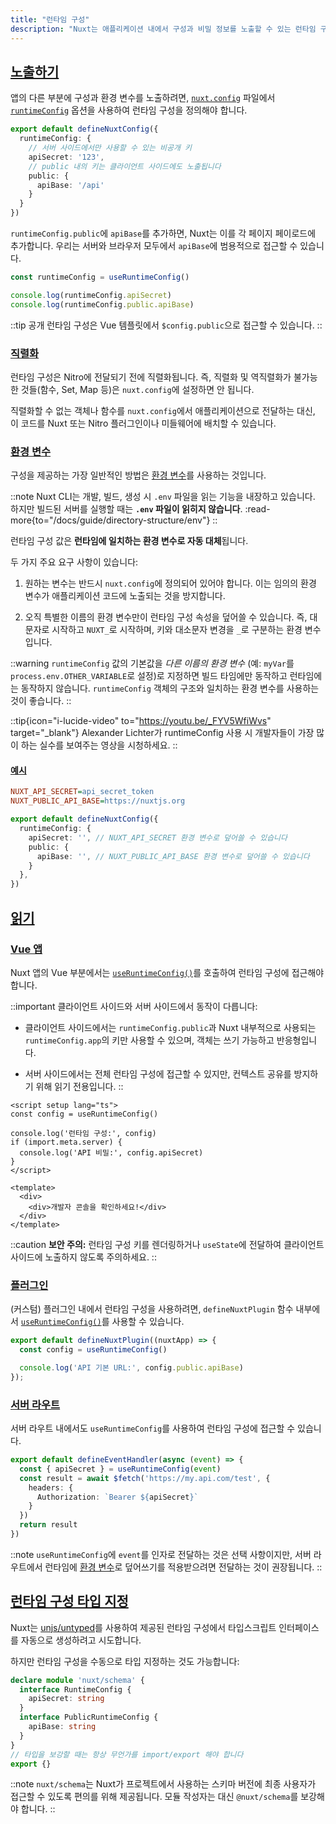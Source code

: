 ```yaml
---
title: "런타임 구성"
description: "Nuxt는 애플리케이션 내에서 구성과 비밀 정보를 노출할 수 있는 런타임 구성 API를 제공합니다."
---
```


## [노출하기](#exposing)

앱의 다른 부분에 구성과 환경 변수를 노출하려면, [`nuxt.config`](/docs/guide/directory-structure/nuxt-config) 파일에서 [`runtimeConfig`](/docs/api/nuxt-config#runtimeconfig) 옵션을 사용하여 런타임 구성을 정의해야 합니다.

```ts [nuxt.config.ts]
export default defineNuxtConfig({
  runtimeConfig: {
    // 서버 사이드에서만 사용할 수 있는 비공개 키
    apiSecret: '123',
    // public 내의 키는 클라이언트 사이드에도 노출됩니다
    public: {
      apiBase: '/api'
    }
  }
})
```

`runtimeConfig.public`에 `apiBase`를 추가하면, Nuxt는 이를 각 페이지 페이로드에 추가합니다. 우리는 서버와 브라우저 모두에서 `apiBase`에 범용적으로 접근할 수 있습니다.

```ts
const runtimeConfig = useRuntimeConfig()

console.log(runtimeConfig.apiSecret)
console.log(runtimeConfig.public.apiBase)
```

::tip
공개 런타임 구성은 Vue 템플릿에서 `$config.public`으로 접근할 수 있습니다.
::

### [직렬화](#serialization)

런타임 구성은 Nitro에 전달되기 전에 직렬화됩니다. 즉, 직렬화 및 역직렬화가 불가능한 것들(함수, Set, Map 등)은 `nuxt.config`에 설정하면 안 됩니다.

직렬화할 수 없는 객체나 함수를 `nuxt.config`에서 애플리케이션으로 전달하는 대신, 이 코드를 Nuxt 또는 Nitro 플러그인이나 미들웨어에 배치할 수 있습니다.

### [환경 변수](#environment-variables)

구성을 제공하는 가장 일반적인 방법은 [환경 변수](https://medium.com/chingu/an-introduction-to-environment-variables-and-how-to-use-them-f602f66d15fa)를 사용하는 것입니다.

::note
Nuxt CLI는 개발, 빌드, 생성 시 `.env` 파일을 읽는 기능을 내장하고 있습니다. 하지만 빌드된 서버를 실행할 때는 **`.env` 파일이 읽히지 않습니다**.
:read-more{to="/docs/guide/directory-structure/env"}
::

런타임 구성 값은 **런타임에 일치하는 환경 변수로 자동 대체**됩니다.

두 가지 주요 요구 사항이 있습니다:

1. 원하는 변수는 반드시 `nuxt.config`에 정의되어 있어야 합니다. 이는 임의의 환경 변수가 애플리케이션 코드에 노출되는 것을 방지합니다.

1. 오직 특별한 이름의 환경 변수만이 런타임 구성 속성을 덮어쓸 수 있습니다. 즉, 대문자로 시작하고 `NUXT_`로 시작하며, 키와 대소문자 변경을 `_`로 구분하는 환경 변수입니다.

::warning
`runtimeConfig` 값의 기본값을 *다른 이름의 환경 변수* (예: `myVar`를 `process.env.OTHER_VARIABLE`로 설정)로 지정하면 빌드 타임에만 동작하고 런타임에는 동작하지 않습니다.
`runtimeConfig` 객체의 구조와 일치하는 환경 변수를 사용하는 것이 좋습니다.
::

::tip{icon="i-lucide-video" to="https://youtu.be/_FYV5WfiWvs" target="_blank"}
Alexander Lichter가 runtimeConfig 사용 시 개발자들이 가장 많이 하는 실수를 보여주는 영상을 시청하세요.
::

#### [예시](#example)

```ini [.env]
NUXT_API_SECRET=api_secret_token
NUXT_PUBLIC_API_BASE=https://nuxtjs.org
```

```ts [nuxt.config.ts]
export default defineNuxtConfig({
  runtimeConfig: {
    apiSecret: '', // NUXT_API_SECRET 환경 변수로 덮어쓸 수 있습니다
    public: {
      apiBase: '', // NUXT_PUBLIC_API_BASE 환경 변수로 덮어쓸 수 있습니다
    }
  },
})
```

## [읽기](#reading)

### [Vue 앱](#vue-app)

Nuxt 앱의 Vue 부분에서는 [`useRuntimeConfig()`](/docs/api/composables/use-runtime-config)를 호출하여 런타임 구성에 접근해야 합니다.

::important
클라이언트 사이드와 서버 사이드에서 동작이 다릅니다:

- 클라이언트 사이드에서는 `runtimeConfig.public`과 Nuxt 내부적으로 사용되는 `runtimeConfig.app`의 키만 사용할 수 있으며, 객체는 쓰기 가능하고 반응형입니다.

- 서버 사이드에서는 전체 런타임 구성에 접근할 수 있지만, 컨텍스트 공유를 방지하기 위해 읽기 전용입니다.
::

```vue [pages/index.vue]
<script setup lang="ts">
const config = useRuntimeConfig()

console.log('런타임 구성:', config)
if (import.meta.server) {
  console.log('API 비밀:', config.apiSecret)
}
</script>

<template>
  <div>
    <div>개발자 콘솔을 확인하세요!</div>
  </div>
</template>
```

::caution
**보안 주의:** 런타임 구성 키를 렌더링하거나 `useState`에 전달하여 클라이언트 사이드에 노출하지 않도록 주의하세요.
::

### [플러그인](#plugins)

(커스텀) 플러그인 내에서 런타임 구성을 사용하려면, `defineNuxtPlugin` 함수 내부에서 [`useRuntimeConfig()`](/docs/api/composables/use-runtime-config)를 사용할 수 있습니다.

```ts [plugins/config.ts]
export default defineNuxtPlugin((nuxtApp) => {
  const config = useRuntimeConfig()

  console.log('API 기본 URL:', config.public.apiBase)
});
```

### [서버 라우트](#server-routes)

서버 라우트 내에서도 `useRuntimeConfig`를 사용하여 런타임 구성에 접근할 수 있습니다.

```ts [server/api/test.ts]
export default defineEventHandler(async (event) => {
  const { apiSecret } = useRuntimeConfig(event)
  const result = await $fetch('https://my.api.com/test', {
    headers: {
      Authorization: `Bearer ${apiSecret}`
    }
  })
  return result
})
```

::note
`useRuntimeConfig`에 `event`를 인자로 전달하는 것은 선택 사항이지만, 서버 라우트에서 런타임에 [환경 변수](/docs/guide/going-further/runtime-config#environment-variables)로 덮어쓰기를 적용받으려면 전달하는 것이 권장됩니다.
::

## [런타임 구성 타입 지정](#typing-runtime-config)

Nuxt는 [unjs/untyped](https://github.com/unjs/untyped)를 사용하여 제공된 런타임 구성에서 타입스크립트 인터페이스를 자동으로 생성하려고 시도합니다.

하지만 런타임 구성을 수동으로 타입 지정하는 것도 가능합니다:

```ts [index.d.ts]
declare module 'nuxt/schema' {
  interface RuntimeConfig {
    apiSecret: string
  }
  interface PublicRuntimeConfig {
    apiBase: string
  }
}
// 타입을 보강할 때는 항상 무언가를 import/export 해야 합니다
export {}
```

::note
`nuxt/schema`는 Nuxt가 프로젝트에서 사용하는 스키마 버전에 최종 사용자가 접근할 수 있도록 편의를 위해 제공됩니다. 모듈 작성자는 대신 `@nuxt/schema`를 보강해야 합니다.
::
